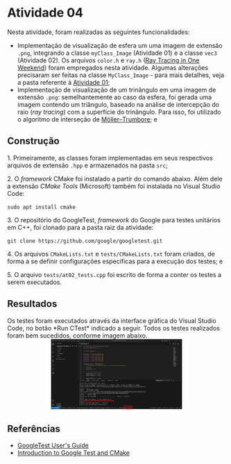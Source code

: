<h1>Atividade 04</h1>

Nesta atividade, foram realizadas as seguintes funcionalidades:
* Implementação de visualização de esfera um uma imagem de extensão `.png`, integrando a classe `myClass_Image` (Atividade 01) e a classe `vec3` (Atividade 02). Os arquivos `color.h` e `ray.h` ([Ray Tracing in One Weekend](https://raytracing.github.io/books/RayTracingInOneWeekend.html)) foram empregados nesta atividade. Algumas alterações precisaram ser feitas na classe `MyClass_Image` - para mais detalhes, veja a pasta referente à [Atividade 01](https://github.com/matheusvvb-19/CG_2023-2/tree/main/Atividade01);
* Implementação de visualização de um trinângulo em uma imagem de extensão `.png`: semelhantemente ao caso da esfera, foi gerada uma imagem contendo um triângulo, baseado na análise de intercepção do raio (*ray tracing*) com a superfície do trinângulo. Para isso, foi utilizado o algoritmo de interseção de [Möller–Trumbore](https://en.wikipedia.org/wiki/M%C3%B6ller%E2%80%93Trumbore_intersection_algorithm); e

<h2>Construção</h2>

1\. Primeiramente, as classes foram implementadas em seus respectivos arquivos de extensão `.hpp` e armazenados na pasta `src`;

2\. O *framework* CMake foi instalado a partir do comando abaixo. Além dele a extensão *CMake Tools* (Microsoft) também foi instalada no Visual Studio Code:

```
sudo apt install cmake
```

3\. O repositório do GoogleTest, *framework* do Google para testes unitários em C++, foi clonado para a pasta raiz da atividade:

```
git clone https://github.com/google/googletest.git
```

4\. Os arquivos `CMakeLists.txt` e `tests/CMakeLists.txt` foram criados, de forma a se definir configurações específicas para a execução dos testes; e

5\. O arquivo `tests/at02_tests.cpp` foi escrito de forma a conter os testes a serem executados.

<h2>Resultados</h2>
Os testes foram executados através da interface gráfica do Visual Studio Code, no botão *Run CTest* indicado a seguir. Todos os testes realizados foram bem sucedidos, conforme imagem abaixo.
<div align="center">
  <img src="/Atividade02/images/testsOutput.png" width="60%">
</div>

<h2>Referências</h2>

* [GoogleTest User's Guide](http://google.github.io/googletest/reference/assertions.html)
* [Introduction to Google Test and CMake](https://www.youtube.com/watch?v=Lp1ifh9TuFI)
